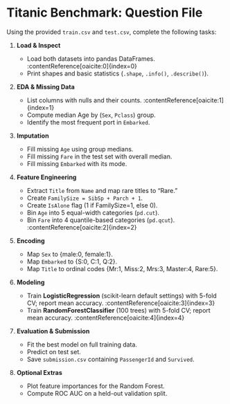 # Titanic Benchmark: Question File

Using the provided `train.csv` and `test.csv`, complete the following tasks:

1. **Load & Inspect**

   - Load both datasets into pandas DataFrames. :contentReference[oaicite:0]{index=0}
   - Print shapes and basic statistics (`.shape`, `.info()`, `.describe()`).

2. **EDA & Missing Data**

   - List columns with nulls and their counts. :contentReference[oaicite:1]{index=1}
   - Compute median Age by (`Sex`, `Pclass`) group.
   - Identify the most frequent port in `Embarked`.

3. **Imputation**

   - Fill missing `Age` using group medians.
   - Fill missing `Fare` in the test set with overall median.
   - Fill missing `Embarked` with its mode.

4. **Feature Engineering**

   - Extract `Title` from `Name` and map rare titles to “Rare.”
   - Create `FamilySize = SibSp + Parch + 1`.
   - Create `IsAlone` flag (1 if FamilySize=1, else 0).
   - Bin `Age` into 5 equal-width categories (`pd.cut`).
   - Bin `Fare` into 4 quantile-based categories (`pd.qcut`). :contentReference[oaicite:2]{index=2}

5. **Encoding**

   - Map `Sex` to {male:0, female:1}.
   - Map `Embarked` to {S:0, C:1, Q:2}.
   - Map `Title` to ordinal codes {Mr:1, Miss:2, Mrs:3, Master:4, Rare:5}.

6. **Modeling**

   - Train **LogisticRegression** (scikit-learn default settings) with 5-fold CV; report mean accuracy. :contentReference[oaicite:3]{index=3}
   - Train **RandomForestClassifier** (100 trees) with 5-fold CV; report mean accuracy. :contentReference[oaicite:4]{index=4}

7. **Evaluation & Submission**

   - Fit the best model on full training data.
   - Predict on test set.
   - Save `submission.csv` containing `PassengerId` and `Survived`.

8. **Optional Extras**
   - Plot feature importances for the Random Forest.
   - Compute ROC AUC on a held-out validation split.

